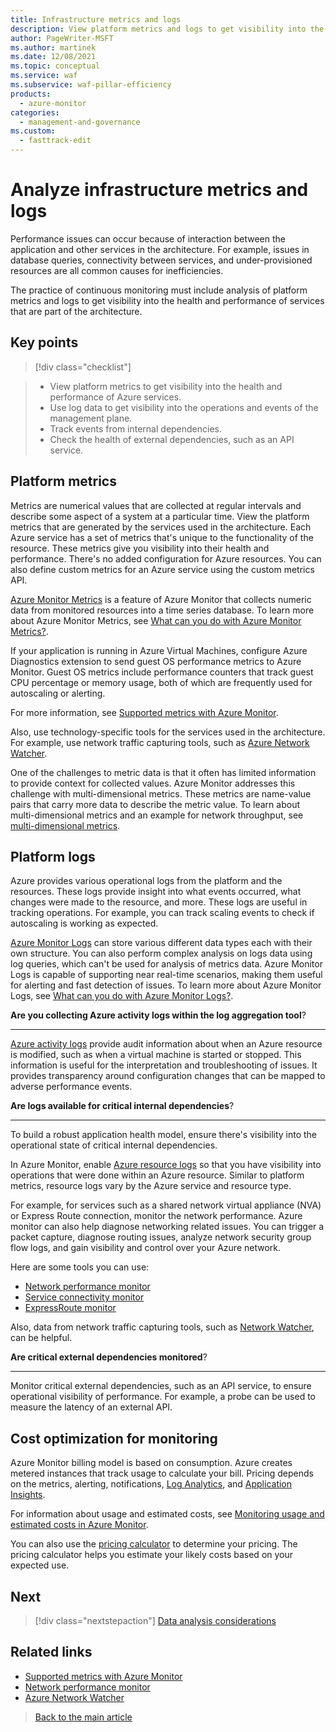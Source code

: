 ```yaml
---
title: Infrastructure metrics and logs
description: View platform metrics and logs to get visibility into the health and performance of services that are part of the architecture.
author: PageWriter-MSFT
ms.author: martinek
ms.date: 12/08/2021
ms.topic: conceptual
ms.service: waf
ms.subservice: waf-pillar-efficiency
products:
  - azure-monitor
categories:
  - management-and-governance
ms.custom:
  - fasttrack-edit
---
```


# Analyze infrastructure metrics and logs

Performance issues can occur because of interaction between the application and other services in the architecture. For example, issues in database queries, connectivity between services, and under-provisioned resources are all common causes for inefficiencies.

The practice of continuous monitoring must include analysis of platform metrics and logs to get visibility into the health and performance of services that are part of the architecture.

## Key points

> [!div class="checklist"]

> - View platform metrics to get visibility into the health and performance of Azure services.
> - Use log data to get visibility into the operations and events of the management plane.
> - Track events from internal dependencies.
> - Check the health of external dependencies, such as an API service.

## Platform metrics

Metrics are numerical values that are collected at regular intervals and describe some aspect of a system at a particular time. View the platform metrics that are generated by the services used in the architecture. Each Azure service has a set of metrics that's unique to the functionality of the resource. These metrics give you visibility into their health and performance. There's no added configuration for Azure resources. You can also define custom metrics for an Azure service using the custom metrics API.

[Azure Monitor Metrics](/azure/azure-monitor/platform/data-platform-metrics) is a feature of Azure Monitor that collects numeric data from monitored resources into a time series database.  To learn more about Azure Monitor Metrics, see [What can you do with Azure Monitor Metrics?](/azure/azure-monitor/platform/data-platform-metrics#what-can-you-do-with-azure-monitor-metrics).

If your application is running in Azure Virtual Machines, configure Azure Diagnostics extension to send guest OS performance metrics to Azure Monitor. Guest OS metrics include performance counters that track guest CPU percentage or memory usage, both of which are frequently used for autoscaling or alerting.

For more information, see [Supported metrics with Azure Monitor](/azure/azure-monitor/essentials/metrics-supported).

Also, use technology-specific tools for the services used in the architecture. For example, use network traffic capturing tools, such as [Azure Network Watcher](/azure/network-watcher/network-watcher-monitoring-overview).

One of the challenges to metric data is that it often has limited information to provide context for collected values. Azure Monitor addresses this challenge with multi-dimensional metrics. These metrics are name-value pairs that carry more data to describe the metric value. To learn about multi-dimensional metrics and an example for network throughput, see [multi-dimensional metrics](/azure/azure-monitor/platform/data-platform-metrics#multi-dimensional-metrics).

## Platform logs

Azure provides various operational logs from the platform and the resources. These logs provide insight into what events occurred, what changes were made to the resource, and more. These logs are useful in tracking operations. For example, you can track  scaling events to check if autoscaling is working as expected.

[Azure Monitor Logs](/azure/azure-monitor/platform/data-platform-logs) can store various different data types each with their own structure. You can also perform complex analysis on logs data using log queries, which can't be used for analysis of metrics data. Azure Monitor Logs is capable of supporting near real-time scenarios, making them useful for alerting and fast detection of issues. To learn more about Azure Monitor Logs, see [What can you do with Azure Monitor Logs?](/azure/azure-monitor/platform/data-platform-logs#what-can-you-do-with-azure-monitor-logs).

**Are you collecting Azure activity logs within the log aggregation tool**?
***

[Azure activity logs](/azure/azure-monitor/essentials/activity-log) provide audit information about when an Azure resource is modified, such as when a virtual machine is started or stopped. This information is useful for the interpretation and troubleshooting of issues. It provides transparency around configuration changes that can be mapped to adverse performance events.

**Are logs available for critical internal dependencies**?
***
To build a robust application health model, ensure there's visibility into the operational state of critical internal dependencies.

In Azure Monitor, enable [Azure resource logs](/azure/azure-monitor/essentials/resource-logs) so that you have visibility into operations that were done within an Azure resource. Similar to platform metrics, resource logs vary by the Azure service and resource type.

For example, for services such as a shared network virtual appliance (NVA) or Express Route connection, monitor the network performance. Azure monitor can also help diagnose networking related issues. You can trigger a packet capture, diagnose routing issues, analyze network security group flow logs, and gain visibility and control over your Azure network.

Here are some tools you can use:

- [Network performance monitor](/azure/azure-monitor/insights/network-performance-monitor-performance-monitor)
- [Service connectivity monitor](/azure/azure-monitor/insights/network-performance-monitor-service-connectivity)
- [ExpressRoute monitor](/azure/azure-monitor/insights/network-performance-monitor-expressroute)

Also, data from network traffic capturing tools, such as [Network Watcher](/azure/network-watcher/network-watcher-monitoring-overview), can be helpful.

**Are critical external dependencies monitored**?
***

Monitor critical external dependencies, such as an API service, to ensure operational visibility of performance. For example, a probe can be used to measure the latency of an external API.

## Cost optimization for monitoring

Azure Monitor billing model is based on consumption. Azure creates metered instances that track usage  to calculate your bill. Pricing depends on the metrics, alerting, notifications, [Log Analytics](/azure/azure-monitor/logs/log-analytics-overview), and [Application Insights](/azure/azure-monitor/app/app-insights-overview).

For information about usage and estimated costs, see [Monitoring usage and estimated costs in Azure Monitor](/azure/azure-monitor/platform/usage-estimated-costs).

You can also use the [pricing calculator](https://azure.microsoft.com/pricing/calculator/) to determine your pricing. The pricing calculator helps you estimate your likely costs based on your expected use.

## Next

> [!div class="nextstepaction"]
> [Data analysis considerations](monitor-analyze.md)

## Related links

- [Supported metrics with Azure Monitor](/azure/azure-monitor/essentials/metrics-supported)
- [Network performance monitor](/azure/azure-monitor/insights/network-performance-monitor)
- [Azure Network Watcher](/azure/network-watcher/network-watcher-monitoring-overview)

> [Back to the main article](checklist.md)
